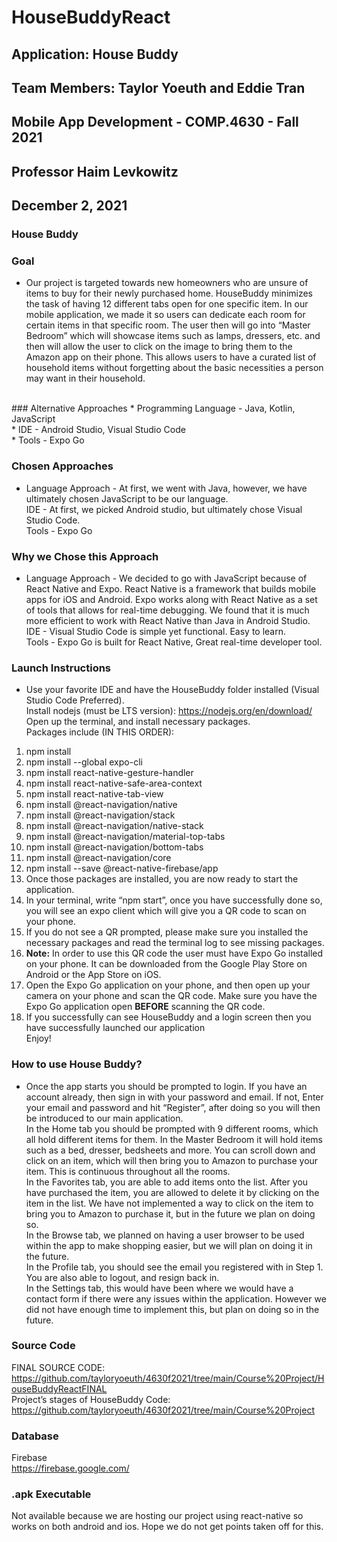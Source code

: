 ﻿# HouseBuddyReact
## Application: House Buddy
## Team Members: Taylor Yoeuth and Eddie Tran
## Mobile App Development - COMP.4630 - Fall 2021
## Professor Haim Levkowitz
## December 2, 2021
### House Buddy

### Goal
 * Our project is targeted towards new homeowners who are unsure of items to buy for their newly purchased home. HouseBuddy minimizes the task of having 12 different tabs open for one specific item. In our mobile application, we made it so users can dedicate each room for certain items in that specific room. The user then will go into “Master Bedroom” which will showcase items such as lamps, dressers, etc. and then will allow the user to click on the image to bring them to the Amazon app on their phone. This allows users to have a curated list of household items without forgetting about the basic necessities a person may want in their household.
</br>
### Alternative Approaches
* Programming Language - Java, Kotlin, JavaScript </br>
* IDE - Android Studio, Visual Studio Code </br>
* Tools - Expo Go </br>
	
### Chosen Approaches
* Language Approach - At first, we went with Java, however, we have ultimately chosen JavaScript to be our language. </br>
IDE - At first, we picked Android studio, but ultimately chose Visual Studio Code. </br>
Tools - Expo Go </br>

### Why we Chose this Approach
* Language Approach - We decided to go with JavaScript because of React Native and Expo. React Native is a framework that builds mobile apps for iOS and Android. Expo works along with React Native as a set of tools that allows for real-time debugging. We found that it is much more efficient to work with React Native than Java in Android Studio. </br>
IDE - Visual Studio Code is simple yet functional. Easy to learn. </br>
Tools - Expo Go is built for React Native, Great real-time developer tool. </br>

### Launch Instructions
* Use your favorite IDE and have the HouseBuddy folder installed (Visual Studio Code Preferred). </br>
Install nodejs (must be LTS version): https://nodejs.org/en/download/  </br>
Open up the terminal, and install necessary packages. </br>
Packages include (IN THIS ORDER): 
1. npm install </br>
2. npm install --global expo-cli </br>
3. npm install react-native-gesture-handler </br>
4. npm install react-native-safe-area-context </br>
5. npm install react-native-tab-view </br>
6. npm install @react-navigation/native </br>
7. npm install @react-navigation/stack </br>
8. npm install @react-navigation/native-stack </br>
9. npm install @react-navigation/material-top-tabs </br>
10. npm install @react-navigation/bottom-tabs </br>
11. npm install @react-navigation/core </br>
12. npm install --save @react-native-firebase/app </br>
13. Once those packages are installed, you are now ready to start the application. </br>
14. In your terminal, write “npm start”, once you have successfully done so, you will see an expo client which will give you a QR code to scan on your phone. </br>
15. If you do not see a QR prompted, please make sure you installed the necessary packages and read the terminal log to see missing packages. </br>
16. **Note:** In order to use this QR code the user must have Expo Go installed on your phone. It can be downloaded from the Google Play Store on Android or the App Store on iOS. </br>
17. Open the Expo Go application on your phone, and then open up your camera on your phone and scan the QR code. Make sure you have the Expo Go application open **BEFORE** scanning the QR code. </br>
18. If you successfully can see HouseBuddy and a login screen then you have successfully launched our application </br>
Enjoy! </br>

### How to use House Buddy?
* Once the app starts you should be prompted to login. If you have an account already, then sign in with your password and email. If not, Enter your email and password and hit “Register”, after doing so you will then be introduced to our main application. </br>
In the Home tab you should be prompted with 9 different rooms, which all hold different items for them. In the Master Bedroom it will hold items such as a bed, dresser, bedsheets and more. You can scroll down and click on an item, which will then bring you to Amazon to purchase your item. This is continuous throughout all the rooms.</br>
In the Favorites tab, you are able to add items onto the list. After you have purchased the item, you are allowed to delete it by clicking on the item in the list. We have not implemented a way to click on the item to bring you to Amazon to purchase it, but in the future we plan on doing so. </br>
In the Browse tab, we planned on having a user browser to be used within the app to make shopping easier, but we will plan on doing it in the future. </br>
In the Profile tab, you should see the email you registered with in Step 1. You are also able to logout, and resign back in.  </br>
In the Settings tab, this would have been where we would have a contact form if there were any issues within the application. However we did not have enough time to implement this, but plan on doing so in the future. </br>

### Source Code
FINAL SOURCE CODE: https://github.com/tayloryoeuth/4630f2021/tree/main/Course%20Project/HouseBuddyReactFINAL </br>
Project’s stages of HouseBuddy Code: https://github.com/tayloryoeuth/4630f2021/tree/main/Course%20Project </br>

### Database
Firebase </br>
https://firebase.google.com/ </br>

### .apk Executable
Not available because we are hosting our project using react-native so works on both android and ios. Hope we do not get points taken off for this.
